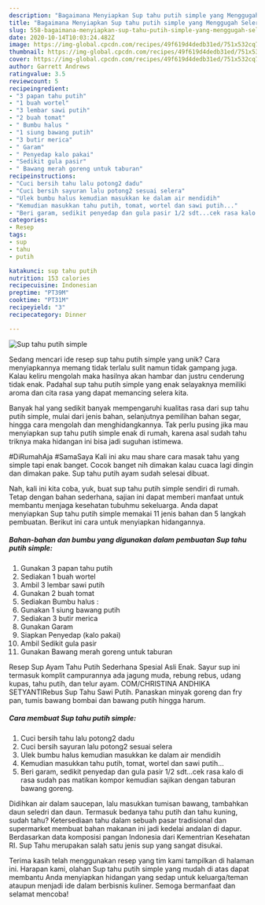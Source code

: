 ```yaml
---
description: "Bagaimana Menyiapkan Sup tahu putih simple yang Menggugah Selera"
title: "Bagaimana Menyiapkan Sup tahu putih simple yang Menggugah Selera"
slug: 558-bagaimana-menyiapkan-sup-tahu-putih-simple-yang-menggugah-selera
date: 2020-10-14T10:03:24.482Z
image: https://img-global.cpcdn.com/recipes/49f619d4dedb31ed/751x532cq70/sup-tahu-putih-simple-foto-resep-utama.jpg
thumbnail: https://img-global.cpcdn.com/recipes/49f619d4dedb31ed/751x532cq70/sup-tahu-putih-simple-foto-resep-utama.jpg
cover: https://img-global.cpcdn.com/recipes/49f619d4dedb31ed/751x532cq70/sup-tahu-putih-simple-foto-resep-utama.jpg
author: Garrett Andrews
ratingvalue: 3.5
reviewcount: 5
recipeingredient:
- "3 papan tahu putih"
- "1 buah wortel"
- "3 lembar sawi putih"
- "2 buah tomat"
- " Bumbu halus "
- "1 siung bawang putih"
- "3 butir merica"
- " Garam"
- " Penyedap kalo pakai"
- "Sedikit gula pasir"
- " Bawang merah goreng untuk taburan"
recipeinstructions:
- "Cuci bersih tahu lalu potong2 dadu"
- "Cuci bersih sayuran lalu potong2 sesuai selera"
- "Ulek bumbu halus kemudian masukkan ke dalam air mendidih"
- "Kemudian masukkan tahu putih, tomat, wortel dan sawi putih..."
- "Beri garam, sedikit penyedap dan gula pasir 1/2 sdt...cek rasa kalo di rasa sudah pas matikan kompor kemudian sajikan dengan taburan bawang goreng."
categories:
- Resep
tags:
- sup
- tahu
- putih

katakunci: sup tahu putih 
nutrition: 153 calories
recipecuisine: Indonesian
preptime: "PT39M"
cooktime: "PT31M"
recipeyield: "3"
recipecategory: Dinner

---
```



![Sup tahu putih simple](https://img-global.cpcdn.com/recipes/49f619d4dedb31ed/751x532cq70/sup-tahu-putih-simple-foto-resep-utama.jpg)

Sedang mencari ide resep sup tahu putih simple yang unik? Cara menyiapkannya memang tidak terlalu sulit namun tidak gampang juga. Kalau keliru mengolah maka hasilnya akan hambar dan justru cenderung tidak enak. Padahal sup tahu putih simple yang enak selayaknya memiliki aroma dan cita rasa yang dapat memancing selera kita.

Banyak hal yang sedikit banyak mempengaruhi kualitas rasa dari sup tahu putih simple, mulai dari jenis bahan, selanjutnya pemilihan bahan segar, hingga cara mengolah dan menghidangkannya. Tak perlu pusing jika mau menyiapkan sup tahu putih simple enak di rumah, karena asal sudah tahu triknya maka hidangan ini bisa jadi suguhan istimewa.

#DiRumahAja #SamaSaya Kali ini aku mau share cara masak tahu yang simple tapi enak banget. Cocok banget nih dimakan kalau cuaca lagi dingin dan dimakan pake. Sup tahu putih ayam sudah selesai dibuat.


Nah, kali ini kita coba, yuk, buat sup tahu putih simple sendiri di rumah. Tetap dengan bahan sederhana, sajian ini dapat memberi manfaat untuk membantu menjaga kesehatan tubuhmu sekeluarga. Anda dapat menyiapkan Sup tahu putih simple memakai 11 jenis bahan dan 5 langkah pembuatan. Berikut ini cara untuk menyiapkan hidangannya.

<!--inarticleads1-->

##### Bahan-bahan dan bumbu yang digunakan dalam pembuatan Sup tahu putih simple:

1. Gunakan 3 papan tahu putih
1. Sediakan 1 buah wortel
1. Ambil 3 lembar sawi putih
1. Gunakan 2 buah tomat
1. Sediakan  Bumbu halus :
1. Gunakan 1 siung bawang putih
1. Sediakan 3 butir merica
1. Gunakan  Garam
1. Siapkan  Penyedap (kalo pakai)
1. Ambil Sedikit gula pasir
1. Gunakan  Bawang merah goreng untuk taburan


Resep Sup Ayam Tahu Putih Sederhana Spesial Asli Enak. Sayur sup ini termasuk komplit campurannya ada jagung muda, rebung rebus, udang kupas, tahu putih, dan telur ayam. COM/CHRISTINA ANDHIKA SETYANTIRebus Sup Tahu Sawi Putih. Panaskan minyak goreng dan fry pan, tumis bawang bombai dan bawang putih hingga harum. 

<!--inarticleads2-->

##### Cara membuat Sup tahu putih simple:

1. Cuci bersih tahu lalu potong2 dadu
1. Cuci bersih sayuran lalu potong2 sesuai selera
1. Ulek bumbu halus kemudian masukkan ke dalam air mendidih
1. Kemudian masukkan tahu putih, tomat, wortel dan sawi putih...
1. Beri garam, sedikit penyedap dan gula pasir 1/2 sdt...cek rasa kalo di rasa sudah pas matikan kompor kemudian sajikan dengan taburan bawang goreng.


Didihkan air dalam saucepan, lalu masukkan tumisan bawang, tambahkan daun seledri dan daun. Termasuk bedanya tahu putih dan tahu kuning, sudah tahu? Ketersediaan tahu dalam sebuah pasar tradisional dan supermarket membuat bahan makanan ini jadi kedelai andalan di dapur. Berdasarkan data komposisi pangan Indonesia dari Kementrian Kesehatan RI. Sup Tahu merupakan salah satu jenis sup yang sangat disukai. 

Terima kasih telah menggunakan resep yang tim kami tampilkan di halaman ini. Harapan kami, olahan Sup tahu putih simple yang mudah di atas dapat membantu Anda menyiapkan hidangan yang sedap untuk keluarga/teman ataupun menjadi ide dalam berbisnis kuliner. Semoga bermanfaat dan selamat mencoba!
